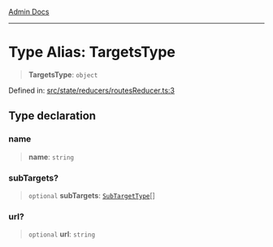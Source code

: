 [Admin Docs](/)

***

# Type Alias: TargetsType

> **TargetsType**: `object`

Defined in: [src/state/reducers/routesReducer.ts:3](https://github.com/PalisadoesFoundation/talawa-admin/blob/main/src/state/reducers/routesReducer.ts#L3)

## Type declaration

### name

> **name**: `string`

### subTargets?

> `optional` **subTargets**: [`SubTargetType`](SubTargetType.md)[]

### url?

> `optional` **url**: `string`
